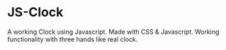 # JS-Clock
A working Clock using Javascript.
Made with CSS & Javascript.
Working functionality with three hands like real clock.
